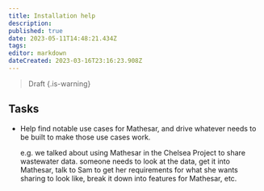 ```yaml
---
title: Installation help
description: 
published: true
date: 2023-05-11T14:48:21.434Z
tags: 
editor: markdown
dateCreated: 2023-03-16T23:16:23.908Z
---
```


> Draft
{.is-warning}


## Tasks

- Help find notable use cases for Mathesar, and drive whatever needs to be built to make those use cases work.
    
    e.g. we talked about using Mathesar in the Chelsea Project to share wastewater data. someone needs to look at the data, get it into Mathesar, talk to Sam to get her requirements for what she wants sharing to look like, break it down into features for Mathesar, etc.


